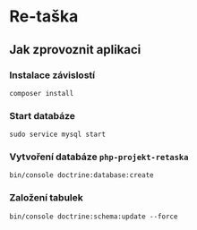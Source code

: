 # Re-taška

## Jak zprovoznit aplikaci

### Instalace závislostí
`composer install`

### Start databáze
`sudo service mysql start`

### Vytvoření databáze `php-projekt-retaska`
`bin/console doctrine:database:create`

### Založení tabulek
`bin/console doctrine:schema:update --force`
